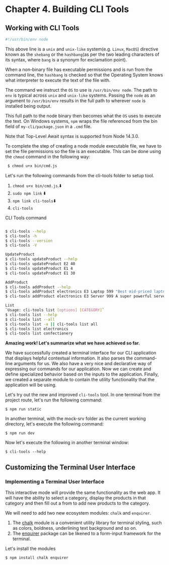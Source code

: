 # Chapter 4. Building CLI Tools

## Working with CLI Tools

```bash
#!/usr/bin/env node
```

This above line is a `unix` and `unix-like` system(e.g. `Linux`, `MacOS`) directive known as the `shebang` or the `hashbang`(as per the two leading characters of its syntax, where `bang` is a synonym for exclamation point).

When a non-binary file has executable permissions and is run from the command line, the `hashbang` is checked so that the Operating System knows what interpreter to execute the text of the file with.

The command we instruct the `OS` to use is `/usr/bin/env node`. The path to `env` is typical across `unix` and `unix-like` systems. Passing the `node` as an argument to `/usr/bin/env` results in the full path to wherever `node` is installed being output.

This full path to the node binary then becomes what the `OS` uses to execute the text. On Windows systems, `npm` wraps the file referenced from the bin field of `my-cli/package.json` in a `.cmd` file.

Note that Top-Level Await syntax is supported from Node 14.3.0.

To complete the step of creating a node module executable file, we have to set the file permissions so the file is an executable. This can be done using the `chmod` command in the following way:

```bash
 $ chmod u+x bin/cmd.js
```

Let's run the following commands from the cli-tools folder to setup tool.

1. `chmod u+x bin/cmd.js`.⬇️
2. `sudo npm link` ⬇️
3. `npm link cli-tools`⬇️
4. `cli-tools`

CLI Tools command

```bash

$ cli-tools --help
$ cli-tools -h
$ cli-tools --version
$ cli-tools -V

UpdateProduct
$ cli-tools updateProduct --help
$ cli-tools updateProduct E2 40
$ cli-tools updateProduct E1 4
$ cli-tools updateProduct E1 30

AddProduct
$ cli-tools addProduct --help
$ cli-tools addProduct electronics E3 Laptop 599 "Best mid-priced laptop money can buy"
$ cli-tools addProduct electronics E3 Server 999 A super powerful server to run all your node applications on

List
`Usage: cli-tools list [options] [CATEGORY]`
$ cli-tools list --help
$ cli-tools list --all
$ cli-tools list -a || cli-tools list all
$ cli-tools list electronics
$ cli-tools list confectionery

```

**Amazing work! Let's summarize what we have achieved so far.**

We have successfully created a terminal interface for our CLI application that displays helpful contextual information. It also parses the command-line arguments for us. We also have a very nice and declarative way of expressing our commands for our application. Now we can create and define specialized behavior based on the inputs to the application. Finally, we created a separate module to contain the utility functionality that the application will be using.

Let's try out the new and improved `cli-tools` tool. In one terminal from the project route, let's run the following command:

`$ npm run static`

In another terminal, with the mock-srv folder as the current working directory, let's execute the following command:

`$ npm run dev`

Now let's execute the following in another terminal window:

`$ cli-tools --help`

## Customizing the Terminal User Interface

### Implementing a Terminal User Interface

This interactive mode will provide the same functionality as the web app.
It will have the ability to select a category, display the products in that category and then fill out a from to add new products to the category.

We will need to add two new ecosystem modules: `chalk` and `enquirer`.

1. The [chalk](https://github.com/chalk/chalk) module is a convenient utility library for terminal styling, such as colors, boldness, underlining text background and so on.
2. The [enquirer](https://github.com/enquirer/enquirer) package can be likened to a form-input framework for the terminal.

Let's install the modules

`$ npm install chalk enquirer`
